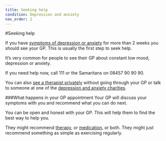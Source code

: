 ```yaml
---
title: Seeking help
condition: Depression and anxiety
nav_order: 2
---
```


#Seeking help

If you have [symptoms of depression or anxiety](/depression-and-anxiety/how-to-tell-if-you-have-depression-or-anxiety) for more than 2 weeks you should see your GP. This is usually the first step to seek help.

It’s very common for people to see their GP about constant low mood, depression or anxiety.

<div class="notice" role="note" aria-label="Information">
  <p>If you need help now, call 111 or the Samaritans on <span class="nowrap">08457 90 90 90</span>.</p>
</div>

You can also [see a therapist privately](/depression-and-anxiety/getting-therapy) without going through your GP or talk to someone at one of the [depression and anxiety charities](/depression-and-anxiety/getting-therapy).

###What happens in your GP appointment
Your GP will discuss your symptoms with you and recommend what you can do next.

You can be open and honest with your GP. This will help them to find the best way to help you.

They might recommend [therapy](/depression-and-anxiety/getting-therapy), or [medication](medication), or both. They might just recommend something as simple as exercising regularly.
